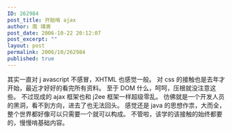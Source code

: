 ```yaml
---
ID: 262984
post_title: 开始啃 ajax
author: 南 靖男
post_date: 2006-10-22 20:12:07
post_excerpt: ""
layout: post
permalink: 2006/10/262984
published: true
---
```

其实一直对 j avascript 不感冒，XHTML 也感觉一般。
对 css 的接触也是去年才开始，最近才好好的看完所有资料。
至于 DOM 什么，呵呵，压根就没注意这些。
不过现成的 ajax 框架也和 j2ee 框架一样超级零乱。
彷佛就是一个开发人员的黑洞，看不到方向，进去了也无法回头。
感觉还是 java 的思想作祟，大而全，整个世界都好像可以只需要一个就可以构成。
不管啦，该学的该接触的始终都要的，慢慢啃基础内容。